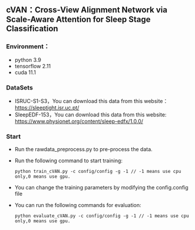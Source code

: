 ## cVAN：Cross-View Alignment Network via Scale-Aware Attention for Sleep Stage Classification





### Environment：

+ python 3.9
+ tensorflow 2.11
+ cuda 11.1



### DataSets

+ ISRUC-S1-S3，You can download this data from this website：https://sleeptight.isr.uc.pt/
+ SleepEDF-153，You can download this data from this website: https://www.physionet.org/content/sleep-edfx/1.0.0/



### Start

+ Run the rawdata_preprocess.py to pre-process the data.

+ Run the following command to start training:

  ```
  python train_cVAN.py -c config/config -g -1 // -1 means use cpu only,0 means use gpu.
  ```

+ You can change the training parameters by modifying the config.config file

+ You can run the following commands for evaluation:

  ```
  python evaluate_cVAN.py -c config/config -g -1 // -1 means use cpu only,0 means use gpu.
  ```

  